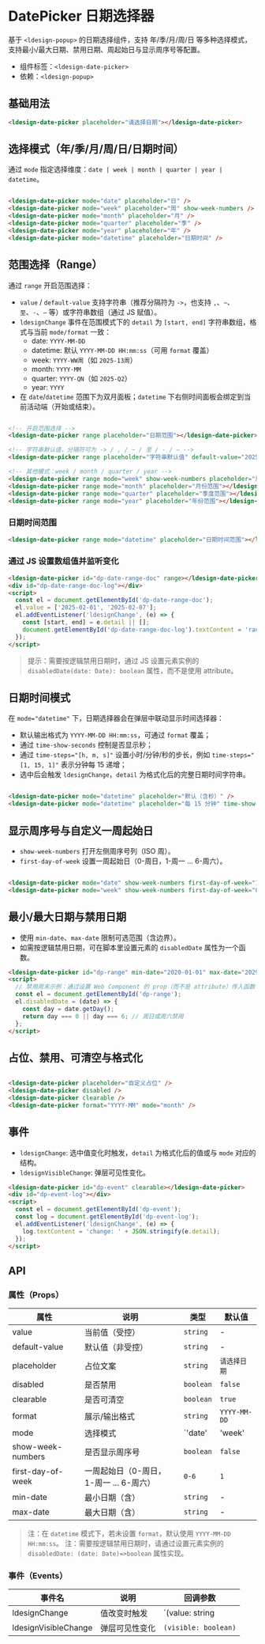 # DatePicker 日期选择器

基于 `<ldesign-popup>` 的日期选择组件，支持 年/季/月/周/日 等多种选择模式，支持最小/最大日期、禁用日期、周起始日与显示周序号等配置。

- 组件标签：`<ldesign-date-picker>`
- 依赖：`<ldesign-popup>`

## 基础用法

<div class="demo-container">
  <ldesign-date-picker placeholder="请选择日期"></ldesign-date-picker>
</div>

```html
<ldesign-date-picker placeholder="请选择日期"></ldesign-date-picker>
```

## 选择模式（年/季/月/周/日/日期时间）

通过 `mode` 指定选择维度：`date | week | month | quarter | year | datetime`。

<div class="demo-container" style="display:flex;gap:16px;flex-wrap:wrap;">
  <ldesign-date-picker mode="date" placeholder="日"></ldesign-date-picker>
  <ldesign-date-picker mode="week" placeholder="周" show-week-numbers></ldesign-date-picker>
  <ldesign-date-picker mode="month" placeholder="月"></ldesign-date-picker>
  <ldesign-date-picker mode="quarter" placeholder="季"></ldesign-date-picker>
  <ldesign-date-picker mode="year" placeholder="年"></ldesign-date-picker>
  <ldesign-date-picker mode="datetime" placeholder="日期时间"></ldesign-date-picker>
</div>

```html
<ldesign-date-picker mode="date" placeholder="日" />
<ldesign-date-picker mode="week" placeholder="周" show-week-numbers />
<ldesign-date-picker mode="month" placeholder="月" />
<ldesign-date-picker mode="quarter" placeholder="季" />
<ldesign-date-picker mode="year" placeholder="年" />
<ldesign-date-picker mode="datetime" placeholder="日期时间" />
```

## 范围选择（Range）

通过 `range` 开启范围选择：
- `value` / `default-value` 支持字符串（推荐分隔符为 `->`，也支持 `,`、`~`、`至`、`-`、`—` 等）或字符串数组（通过 JS 赋值）。
- `ldesignChange` 事件在范围模式下的 `detail` 为 `[start, end]` 字符串数组，格式与当前 `mode/format` 一致：
  - date: `YYYY-MM-DD`
  - datetime: 默认 `YYYY-MM-DD HH:mm:ss`（可用 `format` 覆盖）
  - week: `YYYY-WW周`（如 `2025-13周`）
  - month: `YYYY-MM`
  - quarter: `YYYY-QN`（如 `2025-Q2`）
  - year: `YYYY`
- 在 `date`/`datetime` 范围下为双月面板；`datetime` 下右侧时间面板会绑定到当前活动端（开始或结束）。

<div class="demo-container" style="display:flex;gap:16px;flex-wrap:wrap;">
  <ldesign-date-picker range placeholder="日期范围"></ldesign-date-picker>
  <ldesign-date-picker range placeholder="字符串默认值" default-value="2025-01-01 -> 2025-01-10"></ldesign-date-picker>
  <ldesign-date-picker range mode="week" show-week-numbers placeholder="周范围"></ldesign-date-picker>
  <ldesign-date-picker range mode="month" placeholder="月份范围"></ldesign-date-picker>
  <ldesign-date-picker range mode="quarter" placeholder="季度范围"></ldesign-date-picker>
  <ldesign-date-picker range mode="year" placeholder="年份范围"></ldesign-date-picker>
</div>

```html
<!-- 开启范围选择 -->
<ldesign-date-picker range placeholder="日期范围"></ldesign-date-picker>

<!-- 字符串默认值，分隔符可为 -> / , / ~ / 至 / - / — -->
<ldesign-date-picker range placeholder="字符串默认值" default-value="2025-01-01 -> 2025-01-10"></ldesign-date-picker>

<!-- 其他模式：week / month / quarter / year -->
<ldesign-date-picker range mode="week" show-week-numbers placeholder="周范围"></ldesign-date-picker>
<ldesign-date-picker range mode="month" placeholder="月份范围"></ldesign-date-picker>
<ldesign-date-picker range mode="quarter" placeholder="季度范围"></ldesign-date-picker>
<ldesign-date-picker range mode="year" placeholder="年份范围"></ldesign-date-picker>
```

### 日期时间范围

<div class="demo-container">
  <ldesign-date-picker range mode="datetime" placeholder="日期时间范围"></ldesign-date-picker>
</div>

```html
<ldesign-date-picker range mode="datetime" placeholder="日期时间范围"></ldesign-date-picker>
```

### 通过 JS 设置数组值并监听变化

<div class="demo-container">
  <ldesign-date-picker id="dp-date-range-doc" range></ldesign-date-picker>
  <div id="dp-date-range-doc-log" style="margin-top:8px;color:#666;font-size:13px;"></div>
</div>

```html
<ldesign-date-picker id="dp-date-range-doc" range></ldesign-date-picker>
<div id="dp-date-range-doc-log"></div>
<script>
  const el = document.getElementById('dp-date-range-doc');
  el.value = ['2025-02-01', '2025-02-07'];
  el.addEventListener('ldesignChange', (e) => {
    const [start, end] = e.detail || [];
    document.getElementById('dp-date-range-doc-log').textContent = 'range: ' + start + ' -> ' + end;
  });
</script>
```

> 提示：需要按逻辑禁用日期时，通过 JS 设置元素实例的 `disabledDate(date: Date): boolean` 属性，而不是使用 attribute。

## 日期时间模式

在 `mode="datetime"` 下，日期选择器会在弹层中联动显示时间选择器：
- 默认输出格式为 `YYYY-MM-DD HH:mm:ss`，可通过 `format` 覆盖；
- 通过 `time-show-seconds` 控制是否显示秒；
- 通过 `time-steps="[h, m, s]"` 设置小时/分钟/秒的步长，例如 `time-steps="[1, 15, 1]"` 表示分钟每 15 递增；
- 选中后会触发 `ldesignChange`，`detail` 为格式化后的完整日期时间字符串。

<div class="demo-container" style="display:flex;gap:16px;flex-wrap:wrap;">
  <ldesign-date-picker mode="datetime" placeholder="默认（含秒）"></ldesign-date-picker>
  <ldesign-date-picker mode="datetime" placeholder="每 15 分钟" time-show-seconds="false" time-steps="[1,15,1]"></ldesign-date-picker>
</div>

```html
<ldesign-date-picker mode="datetime" placeholder="默认（含秒）" />
<ldesign-date-picker mode="datetime" placeholder="每 15 分钟" time-show-seconds="false" time-steps="[1,15,1]" />
```

## 显示周序号与自定义一周起始日

- `show-week-numbers` 打开左侧周序号列（ISO 周）。
- `first-day-of-week` 设置一周起始日（0-周日，1-周一 ... 6-周六）。

<div class="demo-container" style="display:flex;gap:16px;flex-wrap:wrap;">
  <ldesign-date-picker mode="date" show-week-numbers first-day-of-week="1" placeholder="周一为首日"></ldesign-date-picker>
  <ldesign-date-picker mode="week" show-week-numbers first-day-of-week="0" placeholder="周日为首日"></ldesign-date-picker>
</div>

```html
<ldesign-date-picker mode="date" show-week-numbers first-day-of-week="1" />
<ldesign-date-picker mode="week" show-week-numbers first-day-of-week="0" />
```

## 最小/最大日期与禁用日期

- 使用 `min-date`、`max-date` 限制可选范围（含边界）。
- 如需按逻辑禁用日期，可在脚本里设置元素的 `disabledDate` 属性为一个函数。

<div class="demo-container">
  <ldesign-date-picker
    id="dp-range"
    min-date="2020-01-01"
    max-date="2029-12-31"
    placeholder="限制 2020-2029 年"
  ></ldesign-date-picker>
</div>

```html
<ldesign-date-picker id="dp-range" min-date="2020-01-01" max-date="2029-12-31" />
<script>
  // 禁用周末示例：通过设置 Web Component 的 prop（而不是 attribute）传入函数
  const el = document.getElementById('dp-range');
  el.disabledDate = (date) => {
    const day = date.getDay();
    return day === 0 || day === 6; // 周日或周六禁用
  };
</script>
```

## 占位、禁用、可清空与格式化

<div class="demo-container" style="display:flex;gap:16px;flex-wrap:wrap;">
  <ldesign-date-picker placeholder="自定义占位"></ldesign-date-picker>
  <ldesign-date-picker disabled placeholder="禁用"></ldesign-date-picker>
  <ldesign-date-picker clearable placeholder="可清除"></ldesign-date-picker>
  <ldesign-date-picker format="YYYY-MM" mode="month" placeholder="YYYY-MM"></ldesign-date-picker>
</div>

```html
<ldesign-date-picker placeholder="自定义占位" />
<ldesign-date-picker disabled />
<ldesign-date-picker clearable />
<ldesign-date-picker format="YYYY-MM" mode="month" />
```

## 事件

- `ldesignChange`: 选中值变化时触发，`detail` 为格式化后的值或与 `mode` 对应的结构。
- `ldesignVisibleChange`: 弹层可见性变化。

<div class="demo-container">
  <ldesign-date-picker id="dp-event" clearable></ldesign-date-picker>
  <div id="dp-event-log" style="margin-top:8px;color:#666;font-size:13px;"></div>
</div>

```html
<ldesign-date-picker id="dp-event" clearable></ldesign-date-picker>
<div id="dp-event-log"></div>
<script>
  const el = document.getElementById('dp-event');
  const log = document.getElementById('dp-event-log');
  el.addEventListener('ldesignChange', (e) => {
    log.textContent = 'change: ' + JSON.stringify(e.detail);
  });
</script>
```

## API

### 属性（Props）

| 属性 | 说明 | 类型 | 默认值 |
| --- | --- | --- | --- |
| value | 当前值（受控） | `string` | - |
| default-value | 默认值（非受控） | `string` | - |
| placeholder | 占位文案 | `string` | `请选择日期` |
| disabled | 是否禁用 | `boolean` | `false` |
| clearable | 是否可清空 | `boolean` | `true` |
| format | 展示/输出格式 | `string` | `YYYY-MM-DD` |
| mode | 选择模式 | `'date'|'week'|'month'|'quarter'|'year'` | `'date'` |
| show-week-numbers | 是否显示周序号 | `boolean` | `false` |
| first-day-of-week | 一周起始日（0-周日，1-周一 ... 6-周六） | `0-6` | `1` |
| min-date | 最小日期（含） | `string` | - |
| max-date | 最大日期（含） | `string` | - |

> 注：在 `datetime` 模式下，若未设置 `format`，默认使用 `YYYY-MM-DD HH:mm:ss`。
> 注：需要按逻辑禁用日期时，请通过设置元素实例的 `disabledDate: (date: Date)=>boolean` 属性实现。

### 事件（Events）

| 事件名 | 说明 | 回调参数 |
| --- | --- | --- |
| ldesignChange | 值改变时触发 | `(value: string | { weekNumber:number; startDate:string; endDate:string })` |
| ldesignVisibleChange | 弹层可见性变化 | `(visible: boolean)` |
